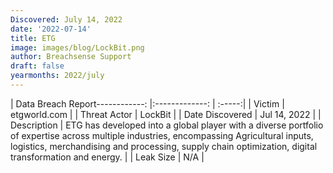 ```yaml
---
Discovered: July 14, 2022
date: '2022-07-14'
title: ETG
image: images/blog/LockBit.png
author: Breachsense Support
draft: false
yearmonths: 2022/july
---
```


| Data Breach Report------------:     |:-------------:    | :-----:|
| Victim      | etgworld.com      | 
| Threat Actor      | LockBit      | 
| Date Discovered      | Jul 14, 2022      | 
| Description      | ETG has developed into a global player with a diverse portfolio of expertise across multiple industries, encompassing Agricultural inputs, logistics, merchandising and processing, supply chain optimization, digital transformation and energy.      | 
| Leak Size      | N/A      | 

